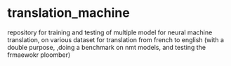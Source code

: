 # translation_machine
repository for training and testing of multiple model for neural machine translation, on various dataset for translation from french to english (with a double purpose, ,doing a benchmark on nmt models, and testing the frmaewokr ploomber)
